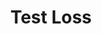 ---
title: "Test Loss"

categories: ['']

tags: ['Test', 'Loss']

arabic: ['خطأ الاختبار']

publishers: ['معجم مصطلحات التعلم الآلي والتعلم العميق وعلم البيانات']

types: "word"

slug: ""
---